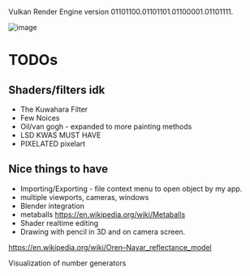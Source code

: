 Vulkan Render Engine version 01101100.01101101.01100001.01101111. 

![image](https://user-images.githubusercontent.com/57636589/229383920-dcea8f40-e290-4617-82c8-988bd4298ed6.png)

# TODOs 
## Shaders/filters idk 
- The Kuwahara Filter 
- Few Noices 
- Oil/van gogh - expanded to more painting methods
- LSD  KWAS MUST HAVE
- PIXELATED pixelart 

## Nice things to have 
- Importing/Exporting - file context menu to open object by my app. 
- multiple viewports, cameras, windows
- Blender integration 
- metaballs https://en.wikipedia.org/wiki/Metaballs
- Shader realtime editing 
- Drawing with pencil in 3D and on camera screen. 

https://en.wikipedia.org/wiki/Oren–Nayar_reflectance_model

Visualization of number generators
